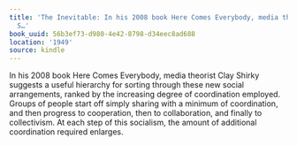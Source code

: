 ```yaml
---
title: 'The Inevitable: In his 2008 book Here Comes Everybody, media theorist Clay
  S…'
book_uuid: 56b3ef73-d980-4e42-8798-d34eec8ad688
location: '1949'
source: kindle
---
```


In his 2008 book Here Comes Everybody, media theorist Clay Shirky suggests a useful hierarchy for sorting through these new social arrangements, ranked by the increasing degree of coordination employed. Groups of people start off simply sharing with a minimum of coordination, and then progress to cooperation, then to collaboration, and finally to collectivism. At each step of this socialism, the amount of additional coordination required enlarges.